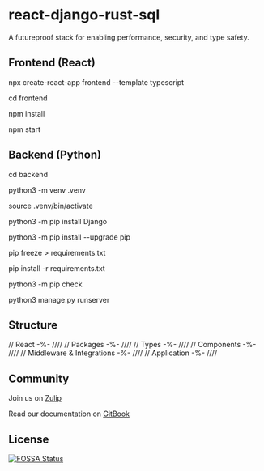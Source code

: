 # react-django-rust-sql

A futureproof stack for enabling performance, security, and type safety.

## Frontend (React)

npx create-react-app frontend --template typescript

cd frontend

npm install

npm start

## Backend (Python)

cd backend

python3 -m venv .venv

source .venv/bin/activate

python3 -m pip install Django

python3 -m pip install --upgrade pip

pip freeze > requirements.txt

pip install -r requirements.txt

python3 -m pip check

python3 manage.py runserver

## Structure

// React -%- ////
// Packages -%- ////
// Types -%- ////
// Components -%- ////
// Middleware & Integrations -%- ////
// Application -%- ////

## Community

Join us on [Zulip](https://availednetwork.zulipchat.com/#narrow/channel/484262-general/)

Read our documentation on [GitBook](https://availed-network.gitbook.io/availednetwork-documentation/)

## License

[![FOSSA Status](https://app.fossa.com/api/projects/git%2Bgithub.com%2Fheyitsjoealongi%2Freact-django-rust-sql.svg?type=large&issueType=license)](https://app.fossa.com/projects/git%2Bgithub.com%2Fheyitsjoealongi%2Freact-django-rust-sql?ref=badge_large&issueType=license)
